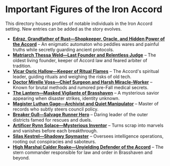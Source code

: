 # Important Figures of the Iron Accord

This directory houses profiles of notable individuals in the Iron Accord setting. New entries can be added as the story evolves.

- [**Edraz, Grandfather of Rust—Shopkeeper, Oracle, and Hidden Power of the Accord**](edraz.md) – An enigmatic automaton who peddles wares and painful truths while secretly guarding ancient protocols.
- [**Matriarch Thessa Weld—Last Founder and Relentless Judge**](matriarch_thessa_weld.md) – The oldest living founder, keeper of Accord law and feared arbiter of tradition.
- [**Vicar Osric Hallow—Keeper of Ritual Flames**](vicar_osric_hallow.md) – The Accord's spiritual leader, guiding rituals and weighing the risks of old tech.
- [**Doctor Mirelle Voss—Chief Surgeon and Harsh Miracle-Worker**](doctor_mirelle_voss.md) – Known for brutal methods and rumored pre-Fall medical secrets.
- [**The Lantern—Masked Vigilante of Brasshaven**](the_lantern.md) – A mysterious savior appearing when disaster strikes, identity unknown.
- [**Magister Luthan Gage—Archivist and Quiet Manipulator**](magister_luthan_gage.md) – Master of records who subtly steers council policy.
- [**Breaker Gull—Salvage Runner Hero**](breaker_gull.md) – Daring leader of the outer districts famed for rescues and duels.
- [**Artificer Rynn Solace—Mysterious Inventor**](artificer_rynn_solace.md) – Turns scrap into marvels and vanishes before each breakthrough.
- [**Silas Kestrel—Shadowy Spymaster**](silas_kestrel.md) – Oversees intelligence operations, rooting out conspiracies and saboteurs.
- [**High Marshal Calder Roake—Unyielding Defender of the Accord**](calder_roake.md) – The stern commander responsible for law and order in Brasshaven and beyond.